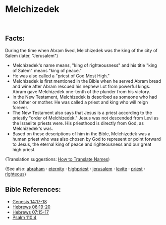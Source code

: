 # Melchizedek #
​
## Facts: ##

During the time when Abram lived, Melchizedek was the king of the city of Salem (later, "Jerusalem")

* Melchizedek's name means, "king of righteousness" and his title "king of Salem" means "king of peace."
* He was also called a "priest of God Most High."
* Melchizedek is first mentioned in the Bible when he served Abram bread and wine after Abram rescued his nephew Lot from powerful kings. Abram gave Melchizedek one-tenth of the plunder from his victory.
* In the New Testament, Melchizedek is described as someone who had no father or mother. He was called a priest and king who will reign forever. 
* The New Testament also says that Jesus is a priest according to the priestly "order of Melchizedek." Jesus was not descended from Levi as the Israelite priests were. His priesthood is directly from God, as Melchizedek's was.
* Based on these descriptions of him in the Bible, Melchizedek was a human priest who was also chosen by God to represent or point forward to Jesus, the eternal king of peace and righteousness and our great high priest.

(Translation suggestions: [How to Translate Names](https://git.door43.org/Door43/en-ta-translate-vol1/src/master/content/translate_names.md))

(See also: [abraham](../other/abraham.md) **·** [eternity](../kt/eternity.md) **·** [highpriest](../kt/highpriest.md) **·** [jerusalem](../other/jerusalem.md) **·** [levite](../other/levite.md) **·** [priest](../kt/priest.md) **·** [righteous](../kt/righteous.md))

## Bible References: ##

* [Genesis 14:17-18](https://door43.org/en/bible/notes/gen/14/17)
* [Hebrews 06:19-20](https://door43.org/en/bible/notes/heb/06/19)
* [Hebrews 07:15-17](https://door43.org/en/bible/notes/heb/07/15)
* [Psalm 110:4](https://door43.org/en/bible/notes/psa/110/004)

